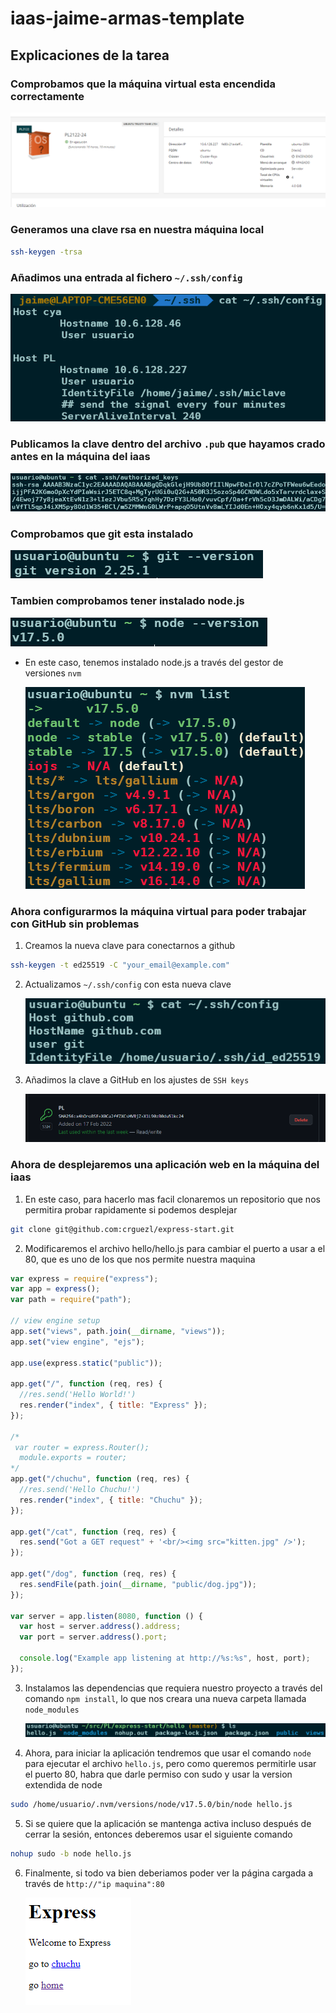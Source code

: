 # iaas-jaime-armas-template

## Explicaciones de la tarea

### Comprobamos que la máquina virtual esta encendida correctamente

![maquina virtual](docs/maquina_virtual.png)

### Generamos una clave rsa en nuestra máquina local

```bash
ssh-keygen -trsa
```

### Añadimos una entrada al fichero `~/.ssh/config`

![ssh_config](docs/ssh_config.png)

### Publicamos la clave dentro del archivo `.pub` que hayamos crado antes en la máquina del iaas

![authorized_keys](docs/authorized_keys.png)

### Comprobamos que git esta instalado

![git instalado](docs/git.png)

### Tambien comprobamos tener instalado node.js

![node.js instalado](docs/nodejs.png)

- En este caso, tenemos instalado node.js a través del gestor de versiones `nvm`

  ![usando nvm](docs/nvm.png)

### Ahora configurarmos la máquina virtual para poder trabajar con GitHub sin problemas

1. Creamos la nueva clave para conectarnos a github

```bash
ssh-keygen -t ed25519 -C "your_email@example.com"
```

2. Actualizamos `~/.ssh/config` con esta nueva clave

   ![actualizamos ~/.ssh/config](docs/clave_iaas.png)

3. Añadimos la clave a GitHub en los ajustes de `SSH keys`

   ![añadimos clave a github](docs/ssh_key.png)

### Ahora de desplejaremos una aplicación web en la máquina del iaas

1. En este caso, para hacerlo mas facil clonaremos un repositorio que nos permitira probar rapidamente si podemos desplejar

```bash
git clone git@github.com:crguezl/express-start.git
```

2. Modificaremos el archivo hello/hello.js para cambiar el puerto a usar a el 80, que es uno de los que nos permite nuestra maquina

```javascript
var express = require("express");
var app = express();
var path = require("path");

// view engine setup
app.set("views", path.join(__dirname, "views"));
app.set("view engine", "ejs");

app.use(express.static("public"));

app.get("/", function (req, res) {
  //res.send('Hello World!')
  res.render("index", { title: "Express" });
});

/*
 var router = express.Router();
  module.exports = router;
*/
app.get("/chuchu", function (req, res) {
  //res.send('Hello Chuchu!')
  res.render("index", { title: "Chuchu" });
});

app.get("/cat", function (req, res) {
  res.send("Got a GET request" + '<br/><img src="kitten.jpg" />');
});

app.get("/dog", function (req, res) {
  res.sendFile(path.join(__dirname, "public/dog.jpg"));
});

var server = app.listen(8080, function () {
  var host = server.address().address;
  var port = server.address().port;

  console.log("Example app listening at http://%s:%s", host, port);
});
```

3. Instalamos las dependencias que requiera nuestro proyecto a través del comando `npm install`, lo que nos creara una nueva carpeta llamada `node_modules`

   ![se crea node_modules](docs/node_modules.png)

4. Ahora, para iniciar la aplicación tendremos que usar el comando `node` para ejecutar el archivo `hello.js`,
   pero como queremos permitirle usar el puerto 80, habra que darle permiso con sudo y usar la version extendida de node

```bash
sudo /home/usuario/.nvm/versions/node/v17.5.0/bin/node hello.js
```

5. Si se quiere que la aplicación se mantenga activa incluso después de cerrar la sesión, entonces deberemos usar el siguiente comando

```bash
nohup sudo -b node hello.js
```

6. Finalmente, si todo va bien deberiamos poder ver la página cargada a través de `http://"ip maquina":80`

   ![probando web](docs/web.png)
